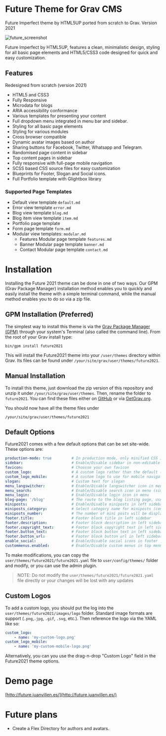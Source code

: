 # Future Theme for Grav CMS

Future Imperfect theme by HTML5UP ported from scratch to Grav. Version 2021 

![future_screenshot](https://user-images.githubusercontent.com/60596353/139574049-72553855-d447-4405-a364-c39f6eb8665c.png)

Future Imperfect by HTML5UP, features a clean, minimalistic design, styling for all basic page elements and HTML5/CSS3 code designed for quick and easy customization.

## Features
Redesigned from scratch (version 2021)

- HTML5 and CSS3
- Fully Responsive
- Microdata for blogs
- ARIA accessibility conformance
- Various templates for presenting your content
- Full dropdown menu integrated in menu bar and sidebar.
- Styling for all basic page elements
- Styling for various modules
- Cross browser compatible
- Dynamic avatar images based on author
- Sharing buttons for Facebook, Twitter, Whatsapp and Telegram.
- Randomised page content in sidebar
- Top content pages in sidebar
- Fully responsive with full-page mobile navigation
- SCSS based CSS source files for easy customization
- Blueprints for Footer, Slogan and Social icons.
- Full Portfolio template with Glightbox library

### Supported Page Templates

* Default view template `default.md`
* Error view template `error.md`
* Blog view template `blog.md`
* Blog item view template `item.md`
* Portfolio page template
* Form page template `form.md`
* Modular view templates: `modular.md`
    - Features Modular page template `features.md`
    - Banner Modular page template `banner.md`
    - Contact Modular page template `contact.md`

# Installation

Installing the Future 2021 theme can be done in one of two ways. Our GPM (Grav Package Manager) installation method enables you to quickly and easily install the theme with a simple terminal command, while the manual method enables you to do so via a zip file.

## GPM Installation (Preferred)

The simplest way to install this theme is via the [Grav Package Manager (GPM)](http://learn.getgrav.org/advanced/grav-gpm) through your system's Terminal (also called the command line).  From the root of your Grav install type:

    bin/gpm install future2021

This will install the Future2021 theme into your `/user/themes` directory within Grav. Its files can be found under `/your/site/grav/user/themes/future2021`.

## Manual Installation

To install this theme, just download the zip version of this repository and unzip it under `/your/site/grav/user/themes`. Then, rename the folder to `future2021`. You can find these files either on [GitHub](https://github.com/pmoreno-rodriguez/grav-theme-future2021) or via [GetGrav.org](http://getgrav.org/downloads/themes).

You should now have all the theme files under

    /your/site/grav/user/themes/future2021

## Default Options

Future2021 comes with a few default options that can be set site-wide.  These options are:

```yaml
production-mode: true         # In production mode, only minified CSS is used. When disabled, nested CSS are enabled
sidebar:                      # Enable/Disable sidebar in non-editable pages such as simplesearch results, offline, etc.
favicon:                      # Choosse your own favicon
custom_logo:                  # A custom logo rather than the default (see below)  
custom_logo_mobile:           # A custom logo to use for mobile navigation
slogan:                       # Custom text for slogan
menu_langswitcher:            # Enable/Disable langswitcher icon in menu (langswitcher plugin needed)
menu_search:                  # Enable/Disable search icon in menu (simplesearch plugin needed)
menu_login:                   # Enable/Disable login icon in menu
blog-page: '/blog'            # The route to the blog listing page, useful for a blog style layout
miniposts:                    # Enable/Disable miniposts in left sidebar
miniposts_category:           # Select category name for miniposts (configured in taxonomies)
miniposts_number:             # The number of mini posts will be displayed on the left sidebar
footer.title:                 # Footer block title in left sidebar
footer.description:           # Footer block description in left sidebar
footer.copyright_text:        # Footer block copyright text in left sidebar
footer.button_text:           # Footer block button text in left sidebar
footer.button_url:            # Footer block button url in left sidebar
enable_social:                # Enable/Disable social icons in footer
custommenus.enabled:          # Enable/Disable custom menus in top menu
```

To make modifications, you can copy the `user/themes/future2021/future2021.yaml` file to `user/config/themes/` folder and modify, or you can use the admin plugin.

> NOTE: Do not modify the `user/themes/future2021/future2021.yaml` file directly or your changes will be lost with any updates

## Custom Logos

To add a custom logo, you should put the log into the `user/themes/future2021/images/logo` folder.  Standard image formats are support (`.png`,`.jpg`, `.gif`, `.svg`, etc.).  Then reference the logo via the YAML like so:

```yaml
custom_logo:
    - name: 'my-custom-logo.png'
custom_logo_mobile:
    - name: 'my-custom-mobile-logo.png'    
```

Alternatively, you can you use the drag-n-drop "Custom Logo" field in the Future2021 theme options.
# Demo page

[http://future.juanvillen.es/](http://future.juanvillen.es/)

# Future plans

- Create a Flex Directory for authors and avatars.
